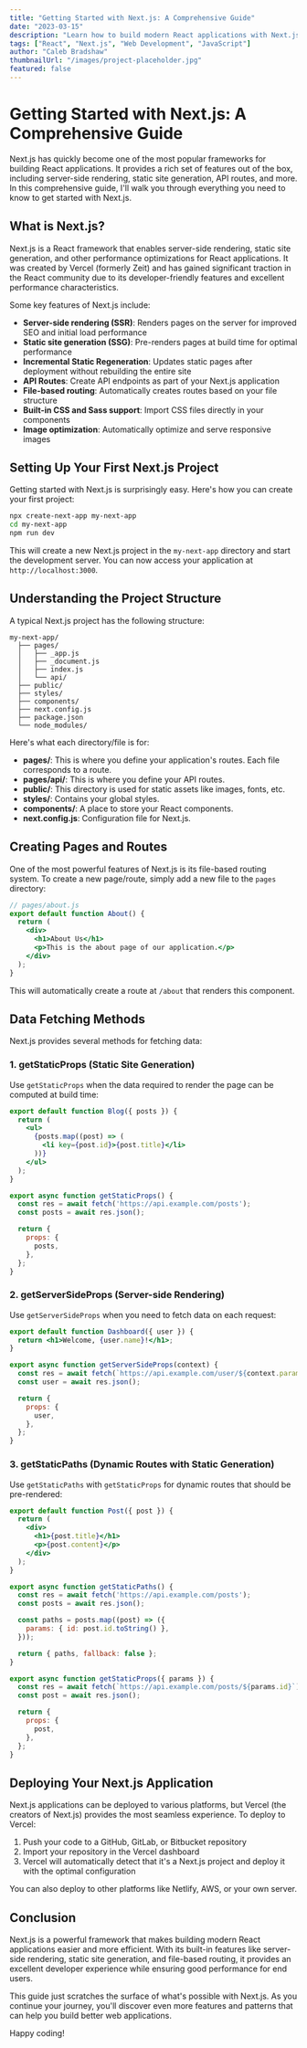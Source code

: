```yaml
---
title: "Getting Started with Next.js: A Comprehensive Guide"
date: "2023-03-15"
description: "Learn how to build modern React applications with Next.js, from setup to deployment."
tags: ["React", "Next.js", "Web Development", "JavaScript"]
author: "Caleb Bradshaw"
thumbnailUrl: "/images/project-placeholder.jpg"
featured: false
---
```


# Getting Started with Next.js: A Comprehensive Guide

Next.js has quickly become one of the most popular frameworks for building React applications. It provides a rich set of features out of the box, including server-side rendering, static site generation, API routes, and more. In this comprehensive guide, I'll walk you through everything you need to know to get started with Next.js.

## What is Next.js?

Next.js is a React framework that enables server-side rendering, static site generation, and other performance optimizations for React applications. It was created by Vercel (formerly Zeit) and has gained significant traction in the React community due to its developer-friendly features and excellent performance characteristics.

Some key features of Next.js include:

- **Server-side rendering (SSR)**: Renders pages on the server for improved SEO and initial load performance
- **Static site generation (SSG)**: Pre-renders pages at build time for optimal performance
- **Incremental Static Regeneration**: Updates static pages after deployment without rebuilding the entire site
- **API Routes**: Create API endpoints as part of your Next.js application
- **File-based routing**: Automatically creates routes based on your file structure
- **Built-in CSS and Sass support**: Import CSS files directly in your components
- **Image optimization**: Automatically optimize and serve responsive images

## Setting Up Your First Next.js Project

Getting started with Next.js is surprisingly easy. Here's how you can create your first project:

```bash
npx create-next-app my-next-app
cd my-next-app
npm run dev
```

This will create a new Next.js project in the `my-next-app` directory and start the development server. You can now access your application at `http://localhost:3000`.

## Understanding the Project Structure

A typical Next.js project has the following structure:

```
my-next-app/
  ├── pages/
  │   ├── _app.js
  │   ├── _document.js
  │   ├── index.js
  │   └── api/
  ├── public/
  ├── styles/
  ├── components/
  ├── next.config.js
  ├── package.json
  └── node_modules/
```

Here's what each directory/file is for:

- **pages/**: This is where you define your application's routes. Each file corresponds to a route.
- **pages/api/**: This is where you define your API routes.
- **public/**: This directory is used for static assets like images, fonts, etc.
- **styles/**: Contains your global styles.
- **components/**: A place to store your React components.
- **next.config.js**: Configuration file for Next.js.

## Creating Pages and Routes

One of the most powerful features of Next.js is its file-based routing system. To create a new page/route, simply add a new file to the `pages` directory:

```jsx
// pages/about.js
export default function About() {
  return (
    <div>
      <h1>About Us</h1>
      <p>This is the about page of our application.</p>
    </div>
  );
}
```

This will automatically create a route at `/about` that renders this component.

## Data Fetching Methods

Next.js provides several methods for fetching data:

### 1. getStaticProps (Static Site Generation)

Use `getStaticProps` when the data required to render the page can be computed at build time:

```jsx
export default function Blog({ posts }) {
  return (
    <ul>
      {posts.map((post) => (
        <li key={post.id}>{post.title}</li>
      ))}
    </ul>
  );
}

export async function getStaticProps() {
  const res = await fetch('https://api.example.com/posts');
  const posts = await res.json();

  return {
    props: {
      posts,
    },
  };
}
```

### 2. getServerSideProps (Server-side Rendering)

Use `getServerSideProps` when you need to fetch data on each request:

```jsx
export default function Dashboard({ user }) {
  return <h1>Welcome, {user.name}!</h1>;
}

export async function getServerSideProps(context) {
  const res = await fetch(`https://api.example.com/user/${context.params.id}`);
  const user = await res.json();

  return {
    props: {
      user,
    },
  };
}
```

### 3. getStaticPaths (Dynamic Routes with Static Generation)

Use `getStaticPaths` with `getStaticProps` for dynamic routes that should be pre-rendered:

```jsx
export default function Post({ post }) {
  return (
    <div>
      <h1>{post.title}</h1>
      <p>{post.content}</p>
    </div>
  );
}

export async function getStaticPaths() {
  const res = await fetch('https://api.example.com/posts');
  const posts = await res.json();

  const paths = posts.map((post) => ({
    params: { id: post.id.toString() },
  }));

  return { paths, fallback: false };
}

export async function getStaticProps({ params }) {
  const res = await fetch(`https://api.example.com/posts/${params.id}`);
  const post = await res.json();

  return {
    props: {
      post,
    },
  };
}
```

## Deploying Your Next.js Application

Next.js applications can be deployed to various platforms, but Vercel (the creators of Next.js) provides the most seamless experience. To deploy to Vercel:

1. Push your code to a GitHub, GitLab, or Bitbucket repository
2. Import your repository in the Vercel dashboard
3. Vercel will automatically detect that it's a Next.js project and deploy it with the optimal configuration

You can also deploy to other platforms like Netlify, AWS, or your own server.

## Conclusion

Next.js is a powerful framework that makes building modern React applications easier and more efficient. With its built-in features like server-side rendering, static site generation, and file-based routing, it provides an excellent developer experience while ensuring good performance for end users.

This guide just scratches the surface of what's possible with Next.js. As you continue your journey, you'll discover even more features and patterns that can help you build better web applications.

Happy coding!